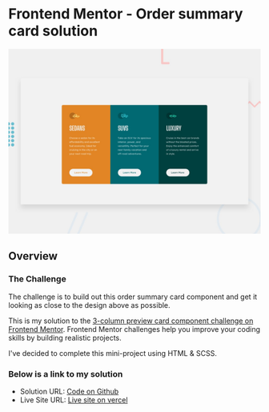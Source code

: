 # Frontend Mentor - Order summary card solution

![My solution for this challenge](./design/desktop-preview.jpg)

## Overview

### The Challenge
The challenge is to build out this order summary card component and get it looking as close to the design above as possible.

This is my solution to the [3-column preview card component challenge on Frontend Mentor](https://www.frontendmentor.io/challenges/3column-preview-card-component-pH92eAR2-). Frontend Mentor challenges help you improve your coding skills by building realistic projects.

I've decided to complete this mini-project using HTML & SCSS.

### Below is a link to my solution

- Solution URL: [Code on Github](https://github.com/jasonkwm/3-column-preview-card-component-main)
- Live Site URL: [Live site on vercel](https://3-column-preview-card-component-main-sand.vercel.app/)
